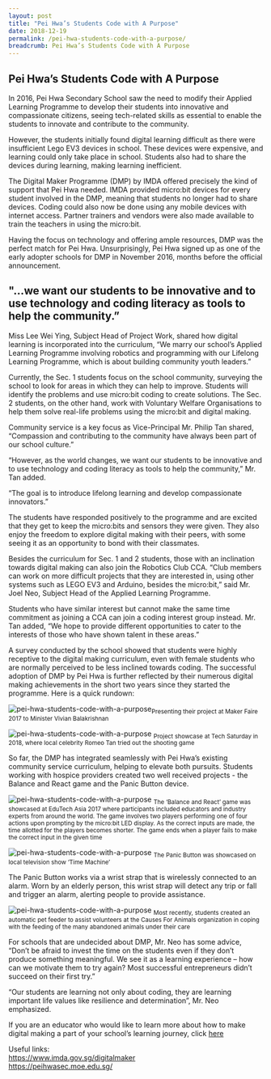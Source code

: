 ```yaml
---
layout: post
title: "Pei Hwa’s Students Code with A Purpose"
date: 2018-12-19
permalink: /pei-hwa-students-code-with-a-purpose/
breadcrumb: Pei Hwa’s Students Code with A Purpose
---
```


## Pei Hwa’s Students Code with A Purpose

In 2016, Pei Hwa Secondary School saw the need to modify their Applied Learning Programme to develop their students into innovative and compassionate citizens, seeing tech-related skills as essential to enable the students to innovate and contribute to the community.

 

However, the students initially found digital learning difficult as there were insufficient Lego EV3 devices in school. These devices were expensive, and learning could only take place in school. Students also had to share the devices during learning, making learning inefficient.

 

The Digital Maker Programme (DMP) by IMDA offered precisely the kind of support that Pei Hwa needed. IMDA provided micro:bit devices for every student involved in the DMP, meaning that students no longer had to share devices. Coding could also now be done using any mobile devices with internet access. Partner trainers and vendors were also made available to train the teachers in using the micro:bit.

 

Having the focus on technology and offering ample resources, DMP was the perfect match for Pei Hwa. Unsurprisingly, Pei Hwa signed up as one of the early adopter schools for DMP in November 2016, months before the official announcement.

 ## "...we want our students to be innovative and to use technology and coding literacy as tools to help the community.”

Miss Lee Wei Ying, Subject Head of Project Work, shared how digital learning is incorporated into the curriculum, “We marry our school’s Applied Learning Programme involving robotics and programming with our Lifelong Learning Programme, which is about building community youth leaders.”

 

Currently, the Sec. 1 students focus on the school community, surveying the school to look for areas in which they can help to improve. Students will identify the problems and use micro:bit coding to create solutions. The Sec. 2 students, on the other hand, work with Voluntary Welfare Organisations to help them solve real-life problems using the micro:bit  and digital making.

Community service is a key focus as Vice-Principal Mr. Philip Tan shared, “Compassion and contributing to the community have always been part of our school culture.”

 

“However, as the world changes, we want our students to be innovative and to use technology and coding literacy as tools to help the community,” Mr. Tan added.

 

“The goal is to introduce lifelong learning and develop compassionate innovators.”

 

The students have responded positively to the programme and are excited that they get to keep the micro:bits and sensors they were given. They also enjoy the freedom to explore digital making with their peers, with some seeing it as an opportunity to bond with their classmates.

 

Besides the curriculum for Sec. 1 and 2 students, those with an inclination towards digital making can also join the Robotics Club CCA.  “Club members can work on more difficult projects that they are interested in, using other systems such as LEGO EV3 and Arduino, besides the micro:bit,” said Mr. Joel Neo, Subject Head of the Applied Learning Programme.

 

Students who have similar interest but cannot make the same time commitment as joining a CCA can join a coding interest group instead. Mr. Tan added, “We hope to provide different opportunities to cater to the interests of those who have shown talent in these areas.”

 

A survey conducted by the school showed that students were highly receptive to the digital making curriculum, even with female students who are normally perceived to be less inclined towards coding. The successful adoption of DMP by Pei Hwa is further reflected by their numerous digital making achievements in the short two years since they started the programme. Here is a quick rundown:

![pei-hwa-students-code-with-a-purpose](/images/stories/features/pei-hwa-students-code-with-a-purpose/pei-hwa-students-code-with-a-purpose1.JPG)<sub>Presenting their project at Maker Faire 2017 to Minister Vivian Balakrishnan</sub>

![pei-hwa-students-code-with-a-purpose](/images/stories/features/pei-hwa-students-code-with-a-purpose/pei-hwa-students-code-with-a-purpose2.jpg)
<sub>Project showcase at Tech Saturday in 2018, where local celebrity Romeo Tan tried out the shooting game</sub>
 
 So far, the DMP has integrated seamlessly with Pei Hwa’s existing community service curriculum, helping to elevate both pursuits. Students working with hospice providers created two well received projects - the Balance and React game and the Panic Button device.
 
![pei-hwa-students-code-with-a-purpose](/images/stories/features/pei-hwa-students-code-with-a-purpose/pei-hwa-students-code-with-a-purpose3.jpg)
<sub>The ‘Balance and React’ game was showcased at EduTech Asia 2017 where participants included educators and industry experts from around the world. The game involves two players performing one of four actions upon prompting by the micro:bit LED display. As the correct inputs are made, the time allotted for the players becomes shorter. The game ends when a player fails to make the correct input in the given time</sub>
 
![pei-hwa-students-code-with-a-purpose](/images/stories/features/pei-hwa-students-code-with-a-purpose/pei-hwa-students-code-with-a-purpose4.jpg)
<sub>The Panic Button was showcased on local television show ‘Time Machine’</sub>
 
 The Panic Button works via a wrist strap that is wirelessly connected to an alarm. Worn by an elderly person, this wrist strap will detect any trip or fall and trigger an alarm, alerting people to provide assistance.
 
![pei-hwa-students-code-with-a-purpose](/images/stories/features/pei-hwa-students-code-with-a-purpose/pei-hwa-students-code-with-a-purpose5.jpg)
<sub>Most recently, students created an automatic pet feeder to assist volunteers at the Causes For Animals organization in coping with the feeding of the many abandoned animals under their care</sub>
 
 For schools that are undecided about DMP, Mr. Neo has some advice, “Don’t be afraid to invest the time on the students even if they don’t produce something meaningful. We see it as a learning experience – how can we motivate them to try again? Most successful entrepreneurs didn’t succeed on their first try.”

 

“Our students are learning not only about coding, they are learning important life values like resilience and determination”, Mr. Neo emphasized.

 

If you are an educator who would like to learn more about how to make digital making a part of your school’s learning journey, click [here](/in-schools/digital-maker/overview/)
       

Useful links:<br>
https://www.imda.gov.sg/digitalmaker<br>
https://peihwasec.moe.edu.sg/<br>

